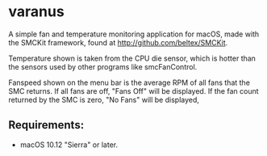 # varanus

A simple fan and temperature monitoring application for macOS, made with the SMCKit framework, found at http://github.com/beltex/SMCKit.

Temperature shown is taken from the CPU die sensor, which is hotter than the sensors used by other programs like smcFanControl.

Fanspeed shown on the menu bar is the average RPM of all fans that the SMC returns. 
If all fans are off, "Fans Off" will be displayed. 
If the fan count returned by the SMC is zero, "No Fans" will be displayed,

## Requirements:
- macOS 10.12 "Sierra" or later.
